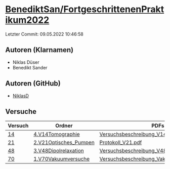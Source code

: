# [BenediktSan/FortgeschrittenenPraktikum2022](https://github.com/BenediktSan/FortgeschrittenenPraktikum2022)

Letzter Commit: 09.05.2022 10:46:58

## Autoren (Klarnamen)
- Niklas Düser
- Benedikt Sander

## Autoren (GitHub)
- [NiklasD](https://github.com/NiklasD)

## Versuche

|       Versuch        |                                                                     Ordner                                                                      |                                                                                                                            PDFs                                                                                                                            |
|----------------------|-------------------------------------------------------------------------------------------------------------------------------------------------|------------------------------------------------------------------------------------------------------------------------------------------------------------------------------------------------------------------------------------------------------------|
|[14](../../versuch/14)|[4.V14Tomographie](https://github.com/BenediktSan/FortgeschrittenenPraktikum2022/tree/master/Versuche%20Semester%20VI/4.V14Tomographie)          |[Versuchsbeschreibung_V14.pdf](https://docs.google.com/viewer?url=https://raw.githubusercontent.com/BenediktSan/FortgeschrittenenPraktikum2022/master/Versuche%20Semester%20VI/4.V14Tomographie/Versuchsbeschreibung_V14.pdf)                               |
|[21](../../versuch/21)|[2.V21Optisches_Pumpen](https://github.com/BenediktSan/FortgeschrittenenPraktikum2022/tree/master/Versuche%20Semester%20VI/2.V21Optisches_Pumpen)|[Protokoll_V21.pdf](https://docs.google.com/viewer?url=https://raw.githubusercontent.com/BenediktSan/FortgeschrittenenPraktikum2022/master/Versuche%20Semester%20VI/2.V21Optisches_Pumpen/Protokoll_V21.pdf)                                                |
|[48](../../versuch/48)|[3.V48Dipolrelaxation](https://github.com/BenediktSan/FortgeschrittenenPraktikum2022/tree/master/Versuche%20Semester%20VI/3.V48Dipolrelaxation)  |[Versuchsbeschreibung_V48.pdf](https://docs.google.com/viewer?url=https://raw.githubusercontent.com/BenediktSan/FortgeschrittenenPraktikum2022/master/Versuche%20Semester%20VI/3.V48Dipolrelaxation/Versuchsbeschreibung_V48.pdf)                           |
|[70](../../versuch/70)|[1.V70Vakuumversuche](https://github.com/BenediktSan/FortgeschrittenenPraktikum2022/tree/master/Versuche%20Semester%20VI/1.V70Vakuumversuche)    |[Versuchsbeschreibung_Vakuumversuch_V70.pdf](https://docs.google.com/viewer?url=https://raw.githubusercontent.com/BenediktSan/FortgeschrittenenPraktikum2022/master/Versuche%20Semester%20VI/1.V70Vakuumversuche/Versuchsbeschreibung_Vakuumversuch_V70.pdf)|
